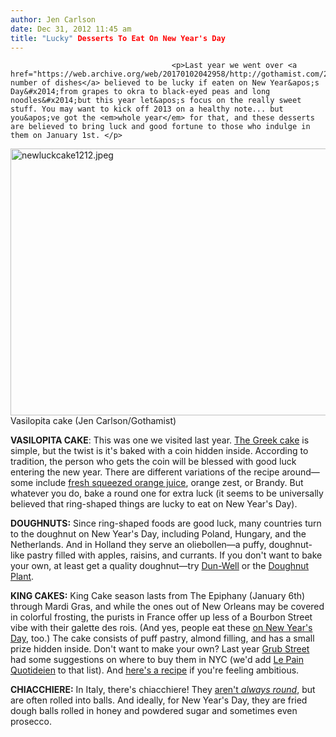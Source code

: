 ```yaml
---
author: Jen Carlson
date: Dec 31, 2012 11:45 am
title: "Lucky" Desserts To Eat On New Year's Day
---
```


	
										<p>Last year we went over <a href="https://web.archive.org/web/20170102042958/http://gothamist.com/2012/01/01/wanna_get_lucky_heres_what_you_shou.php">a number of dishes</a> believed to be lucky if eaten on New Year&apos;s Day&#x2014;from grapes to okra to black-eyed peas and long noodles&#x2014;but this year let&apos;s focus on the really sweet stuff. You may want to kick off 2013 on a healthy note... but you&apos;ve got the <em>whole year</em> for that, and these desserts are believed to bring luck and good fortune to those who indulge in them on January 1st. </p>

<p><span class="mt-enclosure mt-enclosure-image" style="display: inline;"> <img alt="newluckcake1212.jpeg" src="https://web.archive.org/web/20170102042958im_/http://gothamist.com/attachments/arts_jen/newluckcake1212.jpeg" width="640" height="427" class="image-none"> </span><br>
<span class="photo_caption">Vasilopita cake (Jen Carlson/Gothamist)</span></p>

<p><strong>VASILOPITA CAKE</strong>: This was one we visited last year. <a href="https://web.archive.org/web/20170102042958/http://vasilopita.com/recipe.html">The Greek cake</a> is simple, but the twist is it&apos;s baked with a coin hidden inside. According to tradition, the person who gets the coin will be blessed with good luck entering the new year. There are different variations of the recipe around&#x2014;some include <a href="https://web.archive.org/web/20170102042958/http://www.theatlantic.com/health/archive/2010/12/a-new-years-cake-baked-with-good-luck/68525/">fresh squeezed orange juice</a>, orange zest, or Brandy. But whatever you do, bake a round one for extra luck (it seems to be universally believed that ring-shaped things are lucky to eat on New Year&apos;s Day).</p>

<p><strong>DOUGHNUTS:</strong> Since ring-shaped foods are good luck, many countries turn to the doughnut on New Year&apos;s Day, including Poland, Hungary, and the Netherlands. And in Holland they serve an oliebollen&#x2014;a puffy, doughnut-like pastry filled with apples, raisins, and currants. If you don&apos;t want to bake your own, at least get a quality doughnut&#x2014;try <a href="https://web.archive.org/web/20170102042958/http://gothamist.com/tags/dunwelldoughnuts">Dun-Well</a> or the <a href="https://web.archive.org/web/20170102042958/http://gothamist.com/tags/doughnutplant">Doughnut Plant</a>.</p>

<p><strong>KING CAKES:</strong> King Cake season lasts from The Epiphany (January 6th) through Mardi Gras, and while the ones out of New Orleans may be covered in colorful frosting, the purists in France offer up less of a Bourbon Street vibe with their galette des rois. (And yes, people eat these <a href="https://web.archive.org/web/20170102042958/http://www.sainthonorebakery.com/newyear.html">on New Year&apos;s Day</a>, too.) The cake consists of puff pastry, almond filling, and has a small prize hidden inside. Don&apos;t want to make your own? Last year <a href="https://web.archive.org/web/20170102042958/http://newyork.grubstreet.com/2012/01/new-yorks-best-galette-des-rois-king-cake-taste-test.html#photo=1x00005">Grub Street</a> had some suggestions on where to buy them in NYC (we&apos;d add <a href="https://web.archive.org/web/20170102042958/http://www.lepainquotidien.us/">Le Pain Quotideien</a> to that list). And <a href="https://web.archive.org/web/20170102042958/http://www.bonjourparis.com/story/recipe-galette-rois-epiphany-cake/">here&apos;s a recipe</a> if you&apos;re feeling ambitious.</p>

<p><strong>CHIACCHIERE:</strong> In Italy, there&apos;s chiacchiere! They <a href="https://web.archive.org/web/20170102042958/http://chezgeoffreypresents.blogspot.com/2010/01/chiacchiere-traditional-italian-new.html">aren&apos;t <em>always round</em></a>, but are often rolled into balls. And ideally, for New Year&apos;s Day, they are fried dough balls rolled in honey and powdered sugar and sometimes even prosecco. </p>					
										
									
				